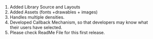 1. Added Library Source and Layouts
2. Added Assets (fonts +drawables + images)
3. Handles multiple densities.
4. Developed Callback Mechanism, so that developers may know what their users have selected.
5. Please check ReadMe File for this first release.

